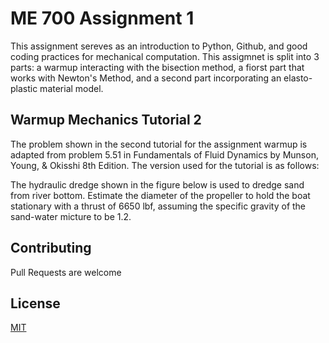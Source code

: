 # ME 700 Assignment 1
This assignment sereves as an introduction to Python, Github, and good coding practices for mechanical computation.  This assigmnet is split into 3 parts: a warmup interacting with the bisection method, a fiorst part that works with Newton's Method, and a second part incorporating an elasto-plastic material model.

## Warmup Mechanics Tutorial 2
The problem shown in the second tutorial for the assignment warmup is adapted from problem 5.51 in Fundamentals of Fluid Dynamics by Munson, Young, & Okisshi 8th Edition.  The version used for the tutorial is as follows:

The hydraulic dredge shown in the figure below is used to dredge sand from river bottom.  Estimate the diameter of the propeller to hold the boat stationary with a thrust of 6650 lbf, assuming the specific gravity of the sand-water micture to be 1.2.



## Contributing
Pull Requests are welcome

## License
[MIT](https://choosealicense.com/licenses/mit/)
